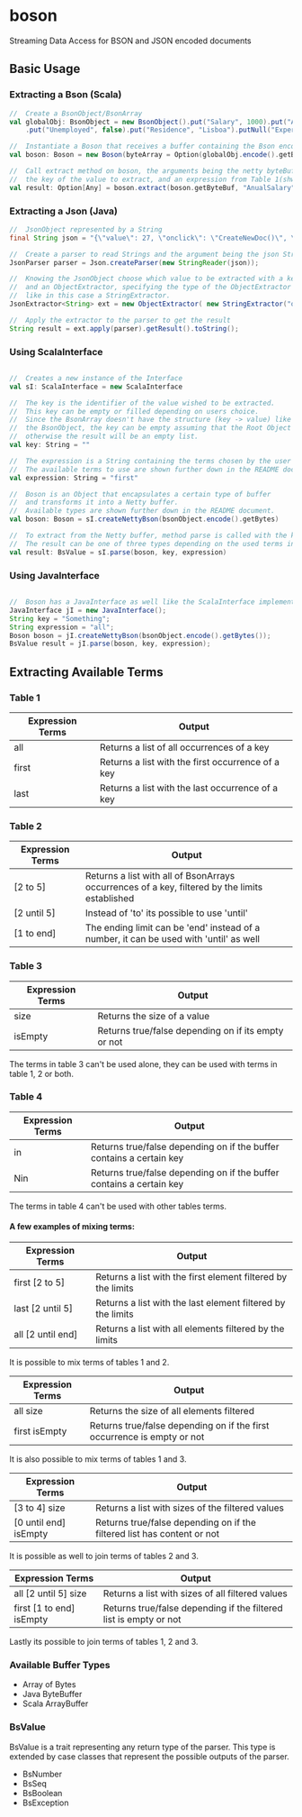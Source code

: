 # boson
Streaming Data Access for BSON and JSON encoded documents


## Basic Usage

### Extracting a Bson (Scala)

```scala
//  Create a BsonObject/BsonArray
val globalObj: BsonObject = new BsonObject().put("Salary", 1000).put("AnualSalary", 12000L)
    .put("Unemployed", false).put("Residence", "Lisboa").putNull("Experience")

//  Instantiate a Boson that receives a buffer containing the Bson encoded
val boson: Boson = new Boson(byteArray = Option(globalObj.encode().getBytes))

//  Call extract method on boson, the arguments being the netty byteBuf of Boson object,
//  the key of the value to extract, and an expression from Table 1(shwon further down in this document).
val result: Option[Any] = boson.extract(boson.getByteBuf, "AnualSalary", "first")
```

### Extracting a Json (Java)

```java
//  JsonObject represented by a String
final String json = "{\"value\": 27, \"onclick\": \"CreateNewDoc()\", \"bool\": false }";

//  Create a parser to read Strings and the argument being the json String
JsonParser parser = Json.createParser(new StringReader(json));

//  Knowing the JsonObject choose which value to be extracted with a key
//  and an ObjectExtractor, specifying the type of the ObjectExtractor
//  like in this case a StringExtractor.
JsonExtractor<String> ext = new ObjectExtractor( new StringExtractor("onclick") );

//  Apply the extractor to the parser to get the result
String result = ext.apply(parser).getResult().toString();
```

### Using ScalaInterface

```scala

//  Creates a new instance of the Interface
val sI: ScalaInterface = new ScalaInterface

//  The key is the identifier of the value wished to be extracted.
//  This key can be empty or filled depending on users choice.
//  Since the BsonArray doesn't have the structure (key -> value) like
//  the BsonObject, the key can be empty assuming that the Root Object is a BsonArray,
//  otherwise the result will be an empty list.
val key: String = ""

//  The expression is a String containing the terms chosen by the user to extract something.
//  The available terms to use are shown further down in the README document.
val expression: String = "first"

//  Boson is an Object that encapsulates a certain type of buffer
//  and transforms it into a Netty buffer.
//  Available types are shown further down in the README document.
val boson: Boson = sI.createNettyBson(bsonObject.encode().getBytes)

//  To extract from the Netty buffer, method parse is called with the key and expression.
//  The result can be one of three types depending on the used terms in expression.
val result: BsValue = sI.parse(boson, key, expression)
```

### Using JavaInterface

```java

//  Boson has a JavaInterface as well like the ScalaInterface implemented the same way
JavaInterface jI = new JavaInterface();
String key = "Something";
String expression = "all";
Boson boson = jI.createNettyBson(bsonObject.encode().getBytes());
BsValue result = jI.parse(boson, key, expression);
```

## Extracting Available Terms

### Table 1
Expression Terms | Output
---------------- | ------
all | Returns a list of all occurrences of a key
first | Returns a list with the first occurrence of a key
last | Returns a list with the last occurrence of a key

### Table 2
Expression Terms | Output
---------------- | ------
[2 to 5] | Returns a list with all of BsonArrays occurrences of a key, filtered by the limits established
[2 until 5] | Instead of 'to' its possible to use 'until'
[1 to end] | The ending limit can be 'end' instead of a number, it can be used with 'until' as well

### Table 3
Expression Terms | Output
---------------- | ------
size | Returns the size of a value
isEmpty | Returns true/false depending on if its empty or not

The terms in table 3 can't be used alone, they can be used with terms in table 1, 2 or both.

### Table 4
Expression Terms | Output
---------------- | ------
in | Returns true/false depending on if the buffer contains a certain key
Nin | Returns true/false depending on if the buffer contains a certain key

The terms in table 4 can't be used with other tables terms.

#### A few examples of mixing terms:
Expression Terms | Output
---------------- | ------
first [2 to 5] | Returns a list with the first element filtered by the limits
last [2 until 5] | Returns a list with the last element filtered by the limits
all [2 until end] | Returns a list with all elements filtered by the limits

It is possible to mix terms of tables 1 and 2.

Expression Terms | Output
---------------- | ------
all size | Returns the size of all elements filtered
first isEmpty | Returns true/false depending on if the first occurrence is empty or not

It is also possible to mix terms of tables 1 and 3.

Expression Terms | Output
---------------- | ------
[3 to 4] size | Returns a list with sizes of the filtered values
[0 until end] isEmpty | Returns true/false depending on if the filtered list has content or not

It is possible as well to join terms of tables 2 and 3.

Expression Terms | Output
---------------- | ------
all [2 until 5] size | Returns a list with sizes of all filtered values
first [1 to end] isEmpty | Returns true/false depending if the filtered list is empty or not

Lastly its possible to join terms of tables 1, 2 and 3.

### Available Buffer Types
* Array of Bytes
* Java ByteBuffer
* Scala ArrayBuffer

### BsValue
BsValue is a trait representing any return type of the parser. This type is extended by case classes that represent the
possible outputs of the parser.
* BsNumber
* BsSeq
* BsBoolean
* BsException
